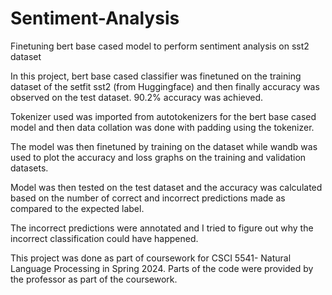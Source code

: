 # Sentiment-Analysis
Finetuning bert base cased model to perform sentiment analysis on sst2 dataset

In this project, bert base cased classifier was finetuned on the training dataset of the setfit sst2 (from Huggingface) and then finally accuracy was observed on the test dataset. 90.2% accuracy was achieved.

Tokenizer used was imported from autotokenizers for the bert base cased model and then data collation was done with padding using the tokenizer.

The model was then finetuned by training on the dataset while wandb was used to plot the accuracy and loss graphs on the training and validation datasets.

Model was then tested on the test dataset and the accuracy was calculated based on the number of correct and incorrect predictions made as compared to the expected label.

The incorrect predictions were annotated and I tried to figure out why the incorrect classification could have happened.

This project was done as part of coursework for CSCI 5541- Natural Language Processing in Spring 2024. Parts of the code were provided by the professor as part of the coursework.
